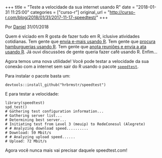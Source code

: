 +++
title = "Teste a velocidade da sua internet usando R"
date = "2018-01-31 11:25:00"
categories = ["curso-r"]
original_url = "http://curso-r.com/blog/2018/01/31/2017-11-17-speedtest/"
+++

<p class="text-muted text-uppercase mb-small text-right">
Por <a href="http://curso-r.com/author/daniel">Daniel</a> 31/01/2018
</p>
<p>
Quem é viciado em R gosta de fazer tudo em R, iclusive atividades
cotidianas. Tem gente que
<a href="https://github.com/jimhester/gmailr">envia e-mais usando R</a>.
Tem gente que
<a href="http://curso-r.com/blog/2017/04/10/2017-04-13-o-que-tem-a-um-km/">procura
hamburguerias usando R</a>. Tem gente que
<a href="https://github.com/abjur/reunioes">anota reuniões e envia a ata
usando R</a>. Já ouvi discussões de gente queria fazer café usando R.
Enfim…
</p>
<p>
Agora temos uma nova utilidade! Você pode testar a velocidade da sua
conexão com a internet sem sair do R usando o pacote
<a href="https://github.com/hrbrmstr/speedtest"><code>speedtest</code></a>.
</p>
<p>
Para instalar o pacote basta um:
</p>
<pre class="r"><code>devtools::install_github(&quot;hrbrmstr/speedtest&quot;)</code></pre>
<p>
E para testar a velocidade:
</p>
<pre class="r"><code>library(speedtest)
spd_test()
# Gathering test configuration information...
# Gathering server list...
# Determining best server...
# Initiating test from Level 3 (meuip) to RedeConesul (Alegrete)
# # Analyzing download speed..........
# Download: 59 Mbit/s
# # Analyzing upload speed......
# Upload: 72 Mbit/s</code></pre>
<p>
Agora você nunca mais vai precisar daquele speedtest.com!
</p>

